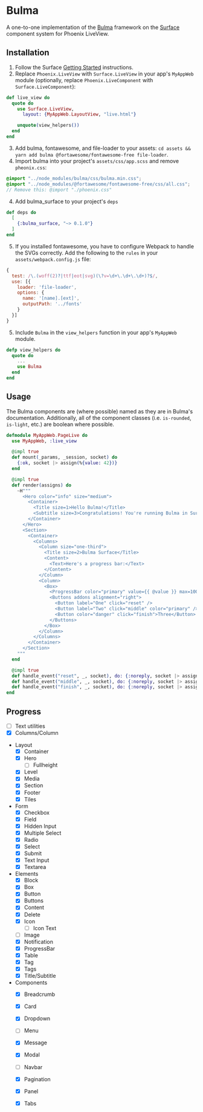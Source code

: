# Bulma

A one-to-one implementation of the [Bulma](https://bulma.io) framework on the [Surface](http://github.com/msaraiva/surface) component system for Phoenix LiveView.

## Installation

1. Follow the Surface [Getting Started](http://surface-demo.msaraiva.io/getting_started) instructions.
2. Replace `Phoenix.LiveView` with `Surface.LiveView` in your app's `MyAppWeb` module (optionally, replace `Phoenix.LiveComponent` with `Surface.LiveComponent`):

```elixir
def live_view do
  quote do
    use Surface.LiveView,
      layout: {MyAppWeb.LayoutView, "live.html"}

    unquote(view_helpers())
  end
end
```

3. Add bulma, fontawesome, and file-loader to your assets: `cd assets && yarn add bulma @fortawesome/fontawesome-free file-loader`.
4. Import bulma into your project's `assets/css/app.scss` and remove `pheonix.css`:

```scss
@import "../node_modules/bulma/css/bulma.min.css";
@import "../node_modules/@fortawesome/fontawesome-free/css/all.css";
// Remove this: @import "./phoenix.css"
```

4. Add bulma_surface to your project's `deps`

```elixir
def deps do
  [
    {:bulma_surface, "~> 0.1.0"}
  ]
end
```

5. If you installed fontawesome, you have to configure Webpack to handle the SVGs correctly.  Add the following to the `rules` in your `assets/webpack.config.js` file:

```javascript
{
  test: /\.(woff(2)?|ttf|eot|svg)(\?v=\d+\.\d+\.\d+)?$/,
  use: [{
    loader: 'file-loader',
    options: {
      name: '[name].[ext]',
      outputPath: '../fonts'
    }
  }]
}
```

5. Include `Bulma` in the `view_helpers` function in your app's `MyAppWeb` module.

```elixir
defp view_helpers do
  quote do
    ...
    use Bulma 
  end
end
``` 

## Usage

The Bulma components are (where possible) named as they are in Bulma's documentation.  Additionally, all of the component classes (i.e. `is-rounded`, `is-light`, etc.) are boolean where possible.

```elixir
defmodule MyAppWeb.PageLive do
  use MyAppWeb, :live_view

  @impl true
  def mount(_params, _session, socket) do
    {:ok, socket |> assign(%{value: 42})}
  end

  @impl true
  def render(assigns) do
    ~H"""
      <Hero color="info" size="medium">
        <Container>
          <Title size=1>Hello Bulma!</Title>
          <Subtitle size=3>Congratulations! You're running Bulma in Surface.</Subtitle>
        </Container>
      </Hero>
      <Section>
        <Container>
          <Columns>
            <Column size="one-third">
              <Title size=2>Bulma Surface</Title>
              <Content>
                <Text>Here's a progress bar:</Text>
              </Content>
            </Column>
            <Column>
              <Box>
                <ProgressBar color="primary" value={{ @value }} max=100 size="large" />
                <Buttons addons alignment="right">
                  <Button label="One" click="reset" />
                  <Button label="Two" click="middle" color="primary" />
                  <Button color="danger" click="finish">Three</Button>
                </Buttons>
              </Box>
            </Column>
          </Columns>
        </Container>
      </Section>
    """
  end

  @impl true
  def handle_event("reset", _, socket), do: {:noreply, socket |> assign(%{value: 10})}
  def handle_event("middle", _, socket), do: {:noreply, socket |> assign(%{value: nil})}
  def handle_event("finish", _, socket), do: {:noreply, socket |> assign(%{value: 100})}
end
```

## Progress

 * [ ] Text utilities
 * [X] Columns/Column
 * Layout
   * [X] Container
   * [X] Hero
     * [ ] Fullheight
   * [X] Level
   * [X] Media
   * [X] Section
   * [X] Footer
   * [X] Tiles
 * Form
   * [X] Checkbox
   * [X] Field
   * [X] Hidden Input
   * [X] Multiple Select
   * [X] Radio
   * [X] Select
   * [X] Submit
   * [X] Text Input
   * [X] Textarea
 * Elements
   * [X] Block
   * [X] Box
   * [X] Button
   * [X] Buttons
   * [X] Content
   * [X] Delete
   * [X] Icon
     * [ ] Icon Text
   * [ ] Image
   * [X] Notification
   * [X] ProgressBar
   * [X] Table
   * [X] Tag
   * [X] Tags
   * [X] Title/Subtitle
 * Components
   * [X] Breadcrumb
   * [X] Card
   * [X] Dropdown
   * [ ] Menu
   * [X] Message
   * [X] Modal
   * [ ] Navbar
   * [X] Pagination
   * [X] Panel
   * [X] Tabs

